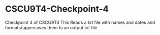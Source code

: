 # CSCU9T4-Checkpoint-4
Checkpoint 4 of CSCU9T4
This Reads a txt file with names and dates and formats/uppercases them to an output txt file
